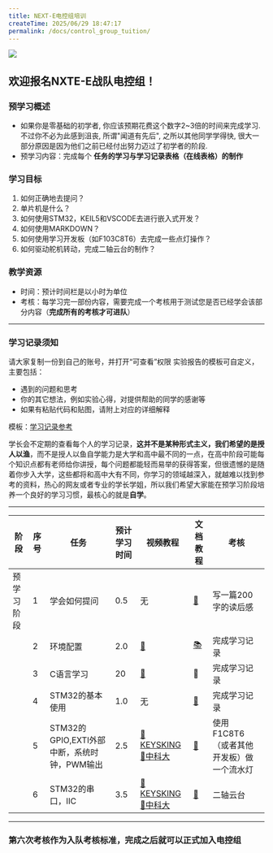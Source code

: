 ```yaml
---
title: NEXT-E电控组培训
createTime: 2025/06/29 18:47:17
permalink: /docs/control_group_tuition/
---
```

<!--
 *  _   _  _______   _______   _____  
 * | \ | ||  ___\ \ / /_   _| |  ___| 
 * |  \| || |__  \ V /  | |   | |__   
 * | . ` ||  __| /   \  | |   |  __|  
 * | |\  || |___/ /^\ \ | |   | |___  
 * \_| \_/\____/\/   \/ \_/   \____/  
 * 
 * @Author: ziyu (Chen Zhaoyu)
 * @Date: 2025-06-29 18:47:17
 * @LastEditors: ziyu (Chen Zhaoyu)
 * @LastEditTime: 2025-07-01 19:06:05
 * @Description: 
 * Copyright (c) 2025 by XAUT NEXT-E/ziyu, All Rights Reserved. 
-->


![](https://pic1.imgdb.cn/item/68626a8258cb8da5c87fab25.jpg)
## 欢迎报名NXTE-E战队电控组！
### 预学习概述
* 如果你是零基础的初学者, 你应该预期花费这个数字2~3倍的时间来完成学习. 不过你不必为此感到沮丧, 所谓"闻道有先后", 之所以其他同学学得快, 很大一部分原因是因为他们之前已经付出努力迈过了初学者的阶段.
* 预学习内容：完成每个 **任务的学习与学习记录表格（在线表格）的制作**


### 学习目标
1. 如何正确地去提问？
2. 单片机是什么？
3. 如何使用STM32，KEIL5和VSCODE去进行嵌入式开发？
4. 如何使用MARKDOWN？
5. 如何使用学习开发板（如F103C8T6）去完成一些点灯操作？
6. 如何驱动舵机转动，完成二轴云台的制作？
### 教学资源
* 时间：预计时间栏是以小时为单位
* 考核：每学习完一部份内容，需要完成一个考核用于测试您是否已经学会该部分内容（**完成所有的考核才可进队**）
---
### 学习记录须知
请大家复制一份到自己的账号，并打开“可查看”权限
实验报告的模板可自定义，主要包括：
* 遇到的问题和思考
* 你的其它想法，例如实验心得，对提供帮助的同学的感谢等
* 如果有粘贴代码和贴图，请附上对应的详细解释

模板：[学习记录参考](/学习记录模板.xlsx)

学长会不定期的查看每个人的学习记录，**这并不是某种形式主义，我们希望的是授人以渔**，而不是授人以鱼自学能力是大学和高中最不同的一点，在高中阶段可能每个知识点都有老师给你讲授，每个问题都能轻而易举的获得答案，但很遗憾的是随着你步入大学，这些都将和高中大有不同，你学习的领域越深入，就越难以找到参考的资料，热心的网友或者专业的学长学姐，所以我们希望大家能在预学习阶段培养一个良好的学习习惯，最核心的就是**自学**。

---
|阶段|序号|任务|预计学习时间|视频教程|文档教程|考核|
| --- | --- | --- | --- | --- | --- | --- |
|预学习阶段|1|学会如何提问|0.5|无|[📖](./电控培训.pdf)|写一篇200字的读后感|
|  | 2 | 环境配置 | 2.0 | [🎦](https://www.bilibili.com/video/BV19V411g7gD/?spm_id_from=333.337.search-card.all.click&vd_source=b13cfa234bd02557a188836cbd2fa060) | [📚](https://blog.csdn.net/as480133937/article/details/98885316) | 完成学习记录 |
|  | 3 | C语言学习 | 20 | [🎦](https://www.bilibili.com/video/BV1dr4y1n7vA/?spm_id_from=333.337.search-card.all.click&vd_source=b13cfa234bd02557a188836cbd2fa060) |📖|完成学习记录|
|  | 4 | STM32的基本使用 | 1.0 | 无 | [📖](https://blog.csdn.net/as480133937/article/details/98947162) |完成学习记录|
|  | 5 | STM32的GPIO,EXTI外部中断，系统时钟，PWM输出 | 2.5 | [🎦KEYSKING](https://www.bilibili.com/video/BV1AsZGYtEA2/?spm_id_from=333.337.search-card.all.click&vd_source=b13cfa234bd02557a188836cbd2fa060)[🎦中科大](https://www.bilibili.com/video/BV1hQ4y167ri?spm_id_from=333.788.videopod.sections&vd_source=b13cfa234bd02557a188836cbd2fa060) |  [📖](https://blog.csdn.net/as480133937/article/details/99935090?spm=1001.2014.3001.5501) | 使用F1C8T6（或者其他开发板）做一个流水灯 |
|  | 6 | STM32的串口，IIC| 3.5 |[🎦KEYSKING](https://www.bilibili.com/video/BV1AsZGYtEA2/?spm_id_from=333.337.search-card.all.click&vd_source=b13cfa234bd02557a188836cbd2fa060)[🎦中科大](https://www.bilibili.com/video/BV1hQ4y167ri?spm_id_from=333.788.videopod.sections&vd_source=b13cfa234bd02557a188836cbd2fa060) | [📖](https://blog.csdn.net/as480133937/article/details/99935090?spm=1001.2014.3001.5501) | 二轴云台 |
---
### 第六次考核作为入队考核标准，完成之后就可以正式加入电控组

